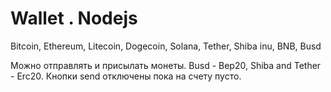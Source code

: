 # Wallet . Nodejs

Bitcoin,
Ethereum,
Litecoin,
Dogecoin,
Solana,
Tether,
Shiba inu,
BNB,
Busd
 
 Можно отправлять и присылать монеты. Busd - Bep20, Shiba and Tether - Erc20. Кнопки send отключены пока на счету пусто. 
